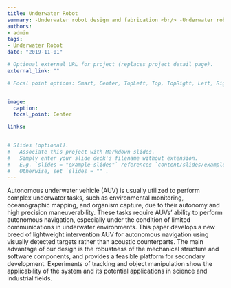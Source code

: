 ```yaml
---
title: Underwater Robot
summary: -Underwater robot design and fabrication <br/> -Underwater robot motion control <br/> -Underwater robot autonomous environmental perception <br/>  -Underwater robot system modeling and coordinated control
authors:
- admin
tags:
- Underwater Robot
date: "2019-11-01"

# Optional external URL for project (replaces project detail page).
external_link: ""

# Focal point options: Smart, Center, TopLeft, Top, TopRight, Left, Right, BottomLeft, Bottom, BottomRight


image:
  caption: 
  focal_point: Center

links:


# Slides (optional).
#   Associate this project with Markdown slides.
#   Simply enter your slide deck's filename without extension.
#   E.g. `slides = "example-slides"` references `content/slides/example-slides.md`.
#   Otherwise, set `slides = ""`.
---
```

Autonomous underwater vehicle (AUV) is usually utilized to perform complex underwater tasks, such as environmental monitoring, oceanographic mapping, and organism capture, due to their autonomy and high precision maneuverability. These tasks require AUVs’ ability to perform autonomous navigation, especially under the condition of limited communications in underwater environments. This paper develops a new breed of lightweight intervention AUV for autonomous navigation using visually detected targets rather than acoustic counterparts. The main advantage of our design is the robustness of the mechanical structure and software components, and provides a feasible platform for secondary development. Experiments of tracking and object manipulation show the applicability of the system and its potential applications in science and industrial fields.
